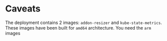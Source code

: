 # Caveats

The deployment contains 2 images: `addon-resizer` and `kube-state-metrics`. These images
have been built for `amd64` architecture. You need the `arm` images
